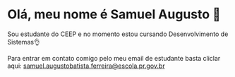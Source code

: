 # Olá, meu nome é **Samuel Augusto** 🧐

Sou estudante do CEEP e no momento estou cursando Desenvolvimento de Sistemas👌

Para entrar em contato comigo pelo meu email de estudante basta cliclar aqui: samuel.augustobatista.ferreira@escola.pr.gov.br

    
